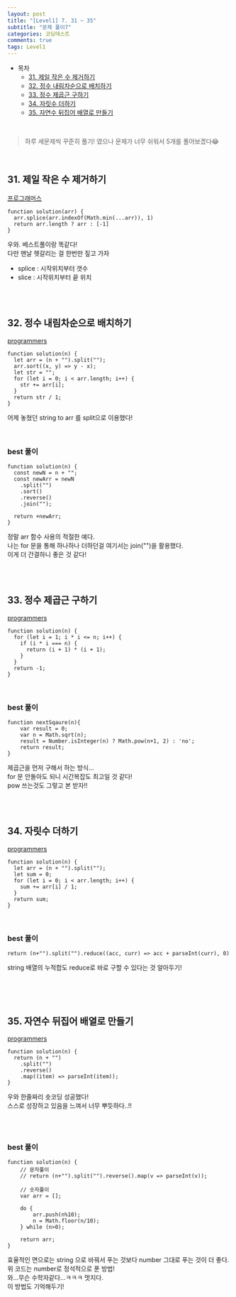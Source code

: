 ```yaml
---
layout: post
title: "[Level1] 7. 31 ~ 35"
subtitle: "문제 풀이7"
categories: 코딩테스트
comments: true
tags: Level1
---
```


- 목차
  - [31. 제일 작은 수 제거하기](#)
  - [32. 정수 내림차순으로 배치하기](#)
  - [33. 정수 제곱근 구하기](#)
  - [34. 자릿수 더하기](#)
  - [35. 자연수 뒤집어 배열로 만들기](#)

<br>

> 하루 세문제씩 꾸준히 풀기! 였으나 문제가 너무 쉬워서 5개를 풀어보겠다😂

<br>

## 31. 제일 작은 수 제거하기

[프로그래머스](https://programmers.co.kr/learn/courses/30/lessons/12935) <br>

```
function solution(arr) {
  arr.splice(arr.indexOf(Math.min(...arr)), 1)
  return arr.length ? arr : [-1] 
}
```

우와. 베스트풀이랑 똑같다!<br>
다만 맨날 헷갈리는 걸 한번만 짚고 가자<br>

- splice : 시작위치부터 갯수
- slice : 시작위치부터 끝 위치


<br><br>

## 32. 정수 내림차순으로 배치하기

[programmers](https://programmers.co.kr/learn/courses/30/lessons/12933) <br>

```
function solution(n) {
  let arr = (n + "").split("");
  arr.sort((x, y) => y - x);
  let str = "";
  for (let i = 0; i < arr.length; i++) {
    str += arr[i];
  }
  return str / 1;
}
```

어제 놓쳤던 string to arr 를 split으로 이용했다!<br>

<br>

### best 풀이

```
function solution(n) {
  const newN = n + "";
  const newArr = newN
    .split("")
    .sort()
    .reverse()
    .join("");

  return +newArr;
}
```

정말 arr 함수 사용의 적절한 예다.<br>
나는 for 문을 통해 하나하나 더하던걸 여기서는 join("")을 활용했다.<br>
이게 더 간결하니 좋은 것 같다!<br>

<br><br>

## 33. 정수 제곱근 구하기

[programmers](https://programmers.co.kr/learn/courses/30/lessons/12934) <br>

```
function solution(n) {
  for (let i = 1; i * i <= n; i++) {
    if (i * i === n) {
      return (i + 1) * (i + 1);
    }
  }
  return -1;
}
```

<br>

### best 풀이

```
function nextSqaure(n){
    var result = 0;
    var n = Math.sqrt(n);
    result = Number.isInteger(n) ? Math.pow(n+1, 2) : 'no';
    return result;
}
```

제곱근을 먼저 구해서 하는 방식...<br>
for 문 안돌아도 되니 시간복잡도 최고일 것 같다!<br>
pow 쓰는것도 그렇고 본 받자!!<br>

<br><br>

## 34. 자릿수 더하기

[programmers](https://programmers.co.kr/learn/courses/30/lessons/12931) <br>

```
function solution(n) {
  let arr = (n + "").split("");
  let sum = 0;
  for (let i = 0; i < arr.length; i++) {
    sum += arr[i] / 1;
  }
  return sum;
}
```

<br>

### best 풀이

```
return (n+"").split("").reduce((acc, curr) => acc + parseInt(curr), 0)
```

string 배열의 누적합도 reduce로 바로 구할 수 있다는 것 알아두기!

<br><br><br>

## 35. 자연수 뒤집어 배열로 만들기

[programmers](https://programmers.co.kr/learn/courses/30/lessons/12932) <br>

```
function solution(n) {
  return (n + "")
    .split("")
    .reverse()
    .map((item) => parseInt(item));
}
```

우와 한줄짜리 숏코딩 성공했다!<br>
스스로 성장하고 있음을 느껴서 너무 뿌듯하다..!!<br>

<br><br>

### best 풀이

```
function solution(n) {
    // 문자풀이
    // return (n+"").split("").reverse().map(v => parseInt(v));

    // 숫자풀이
    var arr = [];

    do {
        arr.push(n%10);
        n = Math.floor(n/10);
    } while (n>0);

    return arr;
}
```

효율적인 면으로는 string 으로 바꿔서 푸는 것보다 number 그대로 푸는 것이 더 좋다.<br>
위 코드는 number로 정석적으로 푼 방법!<br>
와...무슨 수학자같다...ㅋㅋㅋ 멋지다.<br>
이 방법도 기억해두기!<br>



